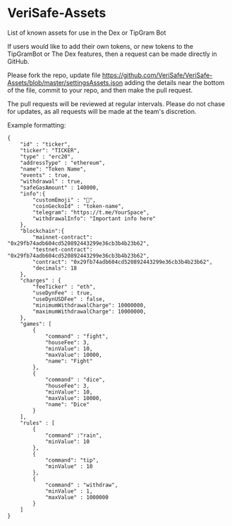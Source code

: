 # VeriSafe-Assets
List of known assets for use in the Dex or TipGram Bot

If users would like to add their own tokens, or new tokens to the TipGramBot or The Dex features, then a request can be made directly in GitHub. 

Please fork the repo, update file https://github.com/VeriSafe/VeriSafe-Assets/blob/master/settingsAssets.json adding the details near the bottom of the file, commit to your repo, and then make the pull request.

The pull requests will be reviewed at regular intervals. Please do not chase for updates, as all requests will be made at the team's discretion.

Example formatting:

```
{
	"id" : "ticker",
	"ticker": "TICKER",
	"type" : "erc20",
	"addressType" : "ethereum",
	"name": "Token Name",
	"events" : true,
	"withdrawal" : true,
	"safeGasAmount" : 140000,
	"info":{
		"customEmoji" : "🍑",
		"coinGeckoId" : "token-name",
		"telegram": "https://t.me/YourSpace",
		"withdrawalInfo": "Important info here"
	},
	"blockchain":{
		"mainnet-contract": "0x29fb74adb604cd520892443299e36cb3b4b23b62",
		"testnet-contract": "0x29fb74adb604cd520892443299e36cb3b4b23b62",
		"contract": "0x29fb74adb604cd520892443299e36cb3b4b23b62",
		"decimals": 18
	},
	"charges" : {
		"feeTicker" : "eth",
		"useDynFee" : true,
		"useDynUSDFee" : false,
		"minimumWithdrawalCharge": 10000000,
		"maximumWithdrawalCharge": 10000000,
	},
	"games": [
		{
			"command" : "fight",
			"houseFee": 3,
			"minValue": 10,
			"maxValue": 10000,
			"name": "Fight"
		},
		{
			"command" : "dice",
			"houseFee": 3,
			"minValue": 10,
			"maxValue": 10000,
			"name": "Dice"
		}
	],
	"rules" : [
		{
			"command" :"rain",
			"minValue": 10
		},
		{
			"command": "tip",
			"minValue" : 10
		},
		{
			"command" : "withdraw",
			"minValue" : 1,
			"maxValue" : 1000000
		}
	]
}
```
